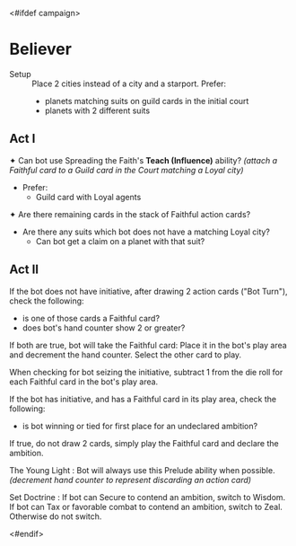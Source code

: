 <#ifdef campaign>
# Believer

<dt>Setup</dt>
<dd>
Place 2 cities instead of a city and a starport. Prefer:
<ul>
<li>planets matching suits on guild cards in the initial court</li>
<li>planets with 2 different suits</li>
</ul>
</dd>

## Act I

✦ Can bot use Spreading the Faith's **Teach (Influence)** ability? *(attach a Faithful card to a Guild card in the Court matching a Loyal city)*

- Prefer:
	- Guild card with Loyal agents

✦ Are there remaining cards in the stack of Faithful action cards?

- Are there any suits which bot does not have a matching Loyal city?
	- Can bot get a claim on a planet with that suit?

## Act II

If the bot does not have initiative, after drawing 2 action cards ("Bot Turn"), check the following:

- is one of those cards a Faithful card?
- does bot's hand counter show 2 or greater?

If both are true, bot will take the Faithful card:
Place it in the bot's play area and decrement the hand counter.
Select the other card to play.

When checking for bot seizing the initiative, subtract 1 from the die roll for each Faithful card in the bot's play area.

If the bot has initiative, and has a Faithful card in its play area, check the following:

- is bot winning or tied for first place for an undeclared ambition?

If true, do not draw 2 cards, simply play the Faithful card and declare the ambition.

The Young Light
: Bot will always use this Prelude ability when possible. *(decrement hand counter to represent discarding an action card)*

Set Doctrine
: If bot can Secure to contend an ambition, switch to Wisdom. If bot can Tax or favorable combat to contend an ambition, switch to Zeal. Otherwise do not switch.

<div class="pagebreak"> </div>
<#endif>